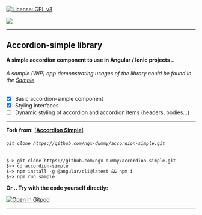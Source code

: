 [![License: GPL v3](https://img.shields.io/badge/License-GPLv3-blue.svg)](../blob/master/LICENSE)

![](https://github.com/ngx-dummy/accordion-simple/workflows/ci/badge.svg)


---

## **Accordion-simple** library
**A simple accordion component to use in Angular / Ionic projects ..**
###### A sample (WIP) app demonstrating usages of the library could be found in the   [Sample](https://ngx-dummy.github.io/accordion-simple)

- [x] Basic accordion-simple component
- [x] Styling interfaces
- [ ] Dynamic styling of accordion and accordion items (headers, bodies...)

---

**Fork from:**
[  [**Accordion Simple**]  ](!https://github.com/ngx-dummy/accordion-simple)
###### `git clone https://github.com/ngx-dummy/accordion-simple.git`

```shell
$~> git clone https://github.com/ngx-dummy/accordion-simple.git
$~> cd accordion-simple
$~> npm install -g @angular/cli@latest && npm i
$~> npm run sample
```



**Or .. Try with the code yourself directly:**

[![Open in Gitpod](https://gitpod.io/button/open-in-gitpod.svg)](https://gitpod.io/#https://github.com/vovansuper/accordion-simple)


---
